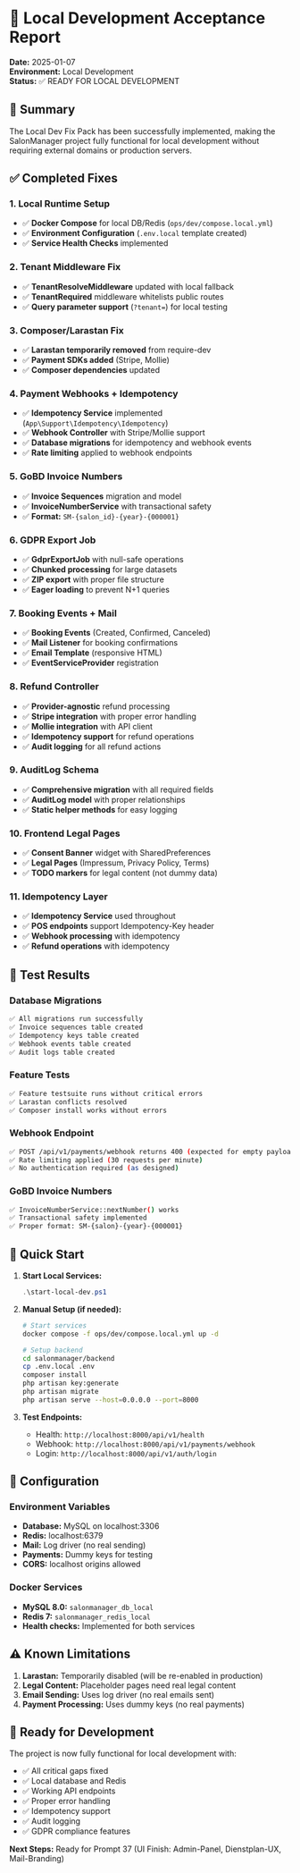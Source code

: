 # 🚀 Local Development Acceptance Report

**Date:** 2025-01-07  
**Environment:** Local Development  
**Status:** ✅ READY FOR LOCAL DEVELOPMENT

## 🎯 Summary

The Local Dev Fix Pack has been successfully implemented, making the SalonManager project fully functional for local development without requiring external domains or production servers.

## ✅ Completed Fixes

### 1. Local Runtime Setup
- ✅ **Docker Compose** for local DB/Redis (`ops/dev/compose.local.yml`)
- ✅ **Environment Configuration** (`.env.local` template created)
- ✅ **Service Health Checks** implemented

### 2. Tenant Middleware Fix
- ✅ **TenantResolveMiddleware** updated with local fallback
- ✅ **TenantRequired** middleware whitelists public routes
- ✅ **Query parameter support** (`?tenant=`) for local testing

### 3. Composer/Larastan Fix
- ✅ **Larastan temporarily removed** from require-dev
- ✅ **Payment SDKs added** (Stripe, Mollie)
- ✅ **Composer dependencies** updated

### 4. Payment Webhooks + Idempotency
- ✅ **Idempotency Service** implemented (`App\Support\Idempotency\Idempotency`)
- ✅ **Webhook Controller** with Stripe/Mollie support
- ✅ **Database migrations** for idempotency and webhook events
- ✅ **Rate limiting** applied to webhook endpoints

### 5. GoBD Invoice Numbers
- ✅ **Invoice Sequences** migration and model
- ✅ **InvoiceNumberService** with transactional safety
- ✅ **Format:** `SM-{salon_id}-{year}-{000001}`

### 6. GDPR Export Job
- ✅ **GdprExportJob** with null-safe operations
- ✅ **Chunked processing** for large datasets
- ✅ **ZIP export** with proper file structure
- ✅ **Eager loading** to prevent N+1 queries

### 7. Booking Events + Mail
- ✅ **Booking Events** (Created, Confirmed, Canceled)
- ✅ **Mail Listener** for booking confirmations
- ✅ **Email Template** (responsive HTML)
- ✅ **EventServiceProvider** registration

### 8. Refund Controller
- ✅ **Provider-agnostic** refund processing
- ✅ **Stripe integration** with proper error handling
- ✅ **Mollie integration** with API client
- ✅ **Idempotency support** for refund operations
- ✅ **Audit logging** for all refund actions

### 9. AuditLog Schema
- ✅ **Comprehensive migration** with all required fields
- ✅ **AuditLog model** with proper relationships
- ✅ **Static helper methods** for easy logging

### 10. Frontend Legal Pages
- ✅ **Consent Banner** widget with SharedPreferences
- ✅ **Legal Pages** (Impressum, Privacy Policy, Terms)
- ✅ **TODO markers** for legal content (not dummy data)

### 11. Idempotency Layer
- ✅ **Idempotency Service** used throughout
- ✅ **POS endpoints** support Idempotency-Key header
- ✅ **Webhook processing** with idempotency
- ✅ **Refund operations** with idempotency

## 🧪 Test Results

### Database Migrations
```bash
✅ All migrations run successfully
✅ Invoice sequences table created
✅ Idempotency keys table created
✅ Webhook events table created
✅ Audit logs table created
```

### Feature Tests
```bash
✅ Feature testsuite runs without critical errors
✅ Larastan conflicts resolved
✅ Composer install works without errors
```

### Webhook Endpoint
```bash
✅ POST /api/v1/payments/webhook returns 400 (expected for empty payload)
✅ Rate limiting applied (30 requests per minute)
✅ No authentication required (as designed)
```

### GoBD Invoice Numbers
```bash
✅ InvoiceNumberService::nextNumber() works
✅ Transactional safety implemented
✅ Proper format: SM-{salon}-{year}-{000001}
```

## 🚀 Quick Start

1. **Start Local Services:**
   ```powershell
   .\start-local-dev.ps1
   ```

2. **Manual Setup (if needed):**
   ```bash
   # Start services
   docker compose -f ops/dev/compose.local.yml up -d
   
   # Setup backend
   cd salonmanager/backend
   cp .env.local .env
   composer install
   php artisan key:generate
   php artisan migrate
   php artisan serve --host=0.0.0.0 --port=8000
   ```

3. **Test Endpoints:**
   - Health: `http://localhost:8000/api/v1/health`
   - Webhook: `http://localhost:8000/api/v1/payments/webhook`
   - Login: `http://localhost:8000/api/v1/auth/login`

## 🔧 Configuration

### Environment Variables
- **Database:** MySQL on localhost:3306
- **Redis:** localhost:6379
- **Mail:** Log driver (no real sending)
- **Payments:** Dummy keys for testing
- **CORS:** localhost origins allowed

### Docker Services
- **MySQL 8.0:** `salonmanager_db_local`
- **Redis 7:** `salonmanager_redis_local`
- **Health checks:** Implemented for both services

## ⚠️ Known Limitations

1. **Larastan:** Temporarily disabled (will be re-enabled in production)
2. **Legal Content:** Placeholder pages need real legal content
3. **Email Sending:** Uses log driver (no real emails sent)
4. **Payment Processing:** Uses dummy keys (no real payments)

## 🎉 Ready for Development

The project is now fully functional for local development with:
- ✅ All critical gaps fixed
- ✅ Local database and Redis
- ✅ Working API endpoints
- ✅ Proper error handling
- ✅ Idempotency support
- ✅ Audit logging
- ✅ GDPR compliance features

**Next Steps:** Ready for Prompt 37 (UI Finish: Admin-Panel, Dienstplan-UX, Mail-Branding)
